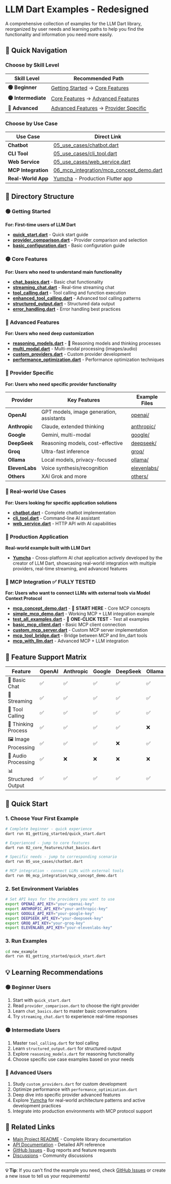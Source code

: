 # LLM Dart Examples - Redesigned

A comprehensive collection of examples for the LLM Dart library, reorganized by user needs and learning paths to help you find the functionality and information you need more easily.

## 🚀 Quick Navigation

### Choose by Skill Level

| Skill Level | Recommended Path |
|-------------|------------------|
| **🟢 Beginner** | [Getting Started](#-getting-started) → [Core Features](#-core-features) |
| **🟡 Intermediate** | [Core Features](#-core-features) → [Advanced Features](#-advanced-features) |
| **🔴 Advanced** | [Advanced Features](#-advanced-features) → [Provider Specific](#-provider-specific) |

### Choose by Use Case

| Use Case | Direct Link |
|----------|-------------|
| **Chatbot** | [05_use_cases/chatbot.dart](05_use_cases/chatbot.dart) |
| **CLI Tool** | [05_use_cases/cli_tool.dart](05_use_cases/cli_tool.dart) |
| **Web Service** | [05_use_cases/web_service.dart](05_use_cases/web_service.dart) |
| **MCP Integration** | [06_mcp_integration/mcp_concept_demo.dart](06_mcp_integration/mcp_concept_demo.dart) |
| **Real-World App** | [Yumcha](https://github.com/Latias94/yumcha) - Production Flutter app |

## 📁 Directory Structure

### 🟢 Getting Started

**For: First-time users of LLM Dart**

- **[quick_start.dart](01_getting_started/quick_start.dart)** - Quick start guide
- **[provider_comparison.dart](01_getting_started/provider_comparison.dart)** - Provider comparison and selection
- **[basic_configuration.dart](01_getting_started/basic_configuration.dart)** - Basic configuration guide

### 🟡 Core Features

**For: Users who need to understand main functionality**

- **[chat_basics.dart](02_core_features/chat_basics.dart)** - Basic chat functionality
- **[streaming_chat.dart](02_core_features/streaming_chat.dart)** - Real-time streaming chat
- **[tool_calling.dart](02_core_features/tool_calling.dart)** - Tool calling and function execution
- **[enhanced_tool_calling.dart](02_core_features/enhanced_tool_calling.dart)** - Advanced tool calling patterns
- **[structured_output.dart](02_core_features/structured_output.dart)** - Structured data output
- **[error_handling.dart](02_core_features/error_handling.dart)** - Error handling best practices

### 🔴 Advanced Features

**For: Users who need deep customization**

- **[reasoning_models.dart](03_advanced_features/reasoning_models.dart)** - 🧠 Reasoning models and thinking processes
- **[multi_modal.dart](03_advanced_features/multi_modal.dart)** - Multi-modal processing (images/audio)
- **[custom_providers.dart](03_advanced_features/custom_providers.dart)** - Custom provider development
- **[performance_optimization.dart](03_advanced_features/performance_optimization.dart)** - Performance optimization techniques

### 🎯 Provider Specific

**For: Users who need specific provider functionality**

| Provider | Key Features | Example Files |
|----------|--------------|---------------|
| **OpenAI** | GPT models, image generation, assistants | [openai/](04_providers/openai/) |
| **Anthropic** | Claude, extended thinking | [anthropic/](04_providers/anthropic/) |
| **Google** | Gemini, multi-modal | [google/](04_providers/google/) |
| **DeepSeek** | Reasoning models, cost-effective | [deepseek/](04_providers/deepseek/) |
| **Groq** | Ultra-fast inference | [groq/](04_providers/groq/) |
| **Ollama** | Local models, privacy-focused | [ollama/](04_providers/ollama/) |
| **ElevenLabs** | Voice synthesis/recognition | [elevenlabs/](04_providers/elevenlabs/) |
| **Others** | XAI Grok and more | [others/](04_providers/others/) |

### 🎪 Real-world Use Cases

**For: Users looking for specific application solutions**

- **[chatbot.dart](05_use_cases/chatbot.dart)** - Complete chatbot implementation
- **[cli_tool.dart](05_use_cases/cli_tool.dart)** - Command-line AI assistant
- **[web_service.dart](05_use_cases/web_service.dart)** - HTTP API with AI capabilities

### 🌟 Production Application

**Real-world example built with LLM Dart**

- **[Yumcha](https://github.com/Latias94/yumcha)** - Cross-platform AI chat application actively developed by the creator of LLM Dart, showcasing real-world integration with multiple providers, real-time streaming, and advanced features

### 🔗 MCP Integration ✅ **FULLY TESTED**

**For: Users who want to connect LLMs with external tools via Model Context Protocol**

- **[mcp_concept_demo.dart](06_mcp_integration/mcp_concept_demo.dart)** - 🎯 **START HERE** - Core MCP concepts
- **[simple_mcp_demo.dart](06_mcp_integration/simple_mcp_demo.dart)** - Working MCP + LLM integration example
- **[test_all_examples.dart](06_mcp_integration/test_all_examples.dart)** - 🧪 **ONE-CLICK TEST** - Test all examples
- **[basic_mcp_client.dart](06_mcp_integration/basic_mcp_client.dart)** - Basic MCP client connection
- **[custom_mcp_server.dart](06_mcp_integration/custom_mcp_server.dart)** - Custom MCP server implementation
- **[mcp_tool_bridge.dart](06_mcp_integration/mcp_tool_bridge.dart)** - Bridge between MCP and llm_dart tools
- **[mcp_with_llm.dart](06_mcp_integration/mcp_with_llm.dart)** - Advanced MCP + LLM integration

## 🎯 Feature Support Matrix

| Feature | OpenAI | Anthropic | Google | DeepSeek | Ollama | Groq | ElevenLabs |
|---------|--------|-----------|--------|----------|--------|------|------------|
| 💬 Basic Chat | ✅ | ✅ | ✅ | ✅ | ✅ | ✅ | ❌ |
| 🌊 Streaming | ✅ | ✅ | ✅ | ✅ | ✅ | ✅ | ❌ |
| 🔧 Tool Calling | ✅ | ✅ | ✅ | ✅ | ✅ | ✅ | ❌ |
| 🧠 Thinking Process | ✅ | ✅ | ✅ | ✅ | ❌ | ❌ | ❌ |
| 🖼️ Image Processing | ✅ | ✅ | ✅ | ❌ | ✅ | ❌ | ❌ |
| 🎵 Audio Processing | ✅ | ❌ | ❌ | ❌ | ❌ | ❌ | ✅ |
| 📊 Structured Output | ✅ | ✅ | ✅ | ✅ | ✅ | ✅ | ❌ |

## 🚀 Quick Start

### 1. Choose Your First Example

```bash
# Complete beginner - quick experience
dart run 01_getting_started/quick_start.dart

# Experienced - jump to core features
dart run 02_core_features/chat_basics.dart

# Specific needs - jump to corresponding scenario
dart run 05_use_cases/chatbot.dart

# MCP integration - connect LLMs with external tools
dart run 06_mcp_integration/mcp_concept_demo.dart
```

### 2. Set Environment Variables

```bash
# Set API keys for the providers you want to use
export OPENAI_API_KEY="your-openai-key"
export ANTHROPIC_API_KEY="your-anthropic-key"
export GOOGLE_API_KEY="your-google-key"
export DEEPSEEK_API_KEY="your-deepseek-key"
export GROQ_API_KEY="your-groq-key"
export ELEVENLABS_API_KEY="your-elevenlabs-key"
```

### 3. Run Examples

```bash
cd new_example
dart run 01_getting_started/quick_start.dart
```

## 💡 Learning Recommendations

### 🟢 Beginner Users

1. Start with `quick_start.dart`
2. Read `provider_comparison.dart` to choose the right provider
3. Learn `chat_basics.dart` to master basic conversations
4. Try `streaming_chat.dart` to experience real-time responses

### 🟡 Intermediate Users

1. Master `tool_calling.dart` for tool calling
2. Learn `structured_output.dart` for structured output
3. Explore `reasoning_models.dart` for reasoning functionality
4. Choose specific use case examples based on your needs

### 🔴 Advanced Users

1. Study `custom_providers.dart` for custom development
2. Optimize performance with `performance_optimization.dart`
3. Deep dive into specific provider advanced features
4. Explore [Yumcha](https://github.com/Latias94/yumcha) for real-world architecture patterns and active development practices
5. Integrate into production environments with MCP protocol support

## 🔗 Related Links

- [Main Project README](../README.md) - Complete library documentation
- [API Documentation](https://pub.dev/documentation/llm_dart/) - Detailed API reference
- [GitHub Issues](https://github.com/your-repo/llm_dart/issues) - Bug reports and feature requests
- [Discussions](https://github.com/your-repo/llm_dart/discussions) - Community discussions

---

**💡 Tip**: If you can't find the example you need, check [GitHub Issues](https://github.com/your-repo/llm_dart/issues) or create a new issue to tell us your requirements!
